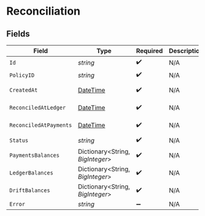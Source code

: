 # Reconciliation


## Fields

| Field                                                                                 | Type                                                                                  | Required                                                                              | Description                                                                           | Example                                                                               |
| ------------------------------------------------------------------------------------- | ------------------------------------------------------------------------------------- | ------------------------------------------------------------------------------------- | ------------------------------------------------------------------------------------- | ------------------------------------------------------------------------------------- |
| `Id`                                                                                  | *string*                                                                              | :heavy_check_mark:                                                                    | N/A                                                                                   | XXX                                                                                   |
| `PolicyID`                                                                            | *string*                                                                              | :heavy_check_mark:                                                                    | N/A                                                                                   | XXX                                                                                   |
| `CreatedAt`                                                                           | [DateTime](https://learn.microsoft.com/en-us/dotnet/api/system.datetime?view=net-5.0) | :heavy_check_mark:                                                                    | N/A                                                                                   | 2021-01-01T00:00:00.000Z                                                              |
| `ReconciledAtLedger`                                                                  | [DateTime](https://learn.microsoft.com/en-us/dotnet/api/system.datetime?view=net-5.0) | :heavy_check_mark:                                                                    | N/A                                                                                   | 2021-01-01T00:00:00.000Z                                                              |
| `ReconciledAtPayments`                                                                | [DateTime](https://learn.microsoft.com/en-us/dotnet/api/system.datetime?view=net-5.0) | :heavy_check_mark:                                                                    | N/A                                                                                   | 2021-01-01T00:00:00.000Z                                                              |
| `Status`                                                                              | *string*                                                                              | :heavy_check_mark:                                                                    | N/A                                                                                   | COMPLETED                                                                             |
| `PaymentsBalances`                                                                    | Dictionary<String, *BigInteger*>                                                      | :heavy_check_mark:                                                                    | N/A                                                                                   |                                                                                       |
| `LedgerBalances`                                                                      | Dictionary<String, *BigInteger*>                                                      | :heavy_check_mark:                                                                    | N/A                                                                                   |                                                                                       |
| `DriftBalances`                                                                       | Dictionary<String, *BigInteger*>                                                      | :heavy_check_mark:                                                                    | N/A                                                                                   |                                                                                       |
| `Error`                                                                               | *string*                                                                              | :heavy_minus_sign:                                                                    | N/A                                                                                   |                                                                                       |